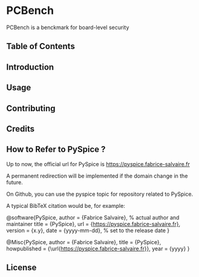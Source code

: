 # PCBench

PCBench is a benckmark for board-level security

## Table of Contents

## Introduction

## Usage

## Contributing

## Credits

## How to Refer to PySpice ?
Up to now, the official url for PySpice is https://pyspice.fabrice-salvaire.fr

A permanent redirection will be implemented if the domain change in the future.

On Github, you can use the pyspice topic for repository related to PySpice.

A typical BibTeX citation would be, for example:

@software{PySpice,
  author = {Fabrice Salvaire}, % actual author and maintainer
  title = {PySpice},
  url = {https://pyspice.fabrice-salvaire.fr},
  version = {x.y},
  date = {yyyy-mm-dd}, % set to the release date
}

@Misc{PySpice,
  author = {Fabrice Salvaire},
  title = {PySpice},
  howpublished = {\url{https://pyspice.fabrice-salvaire.fr}},
  year = {yyyy}
}

## License
